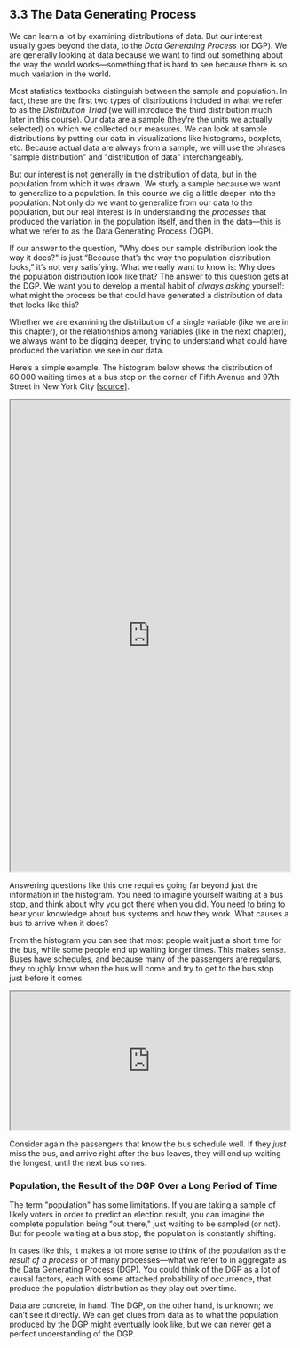## 3.3 The Data Generating Process

We can learn a lot by examining distributions of data. But our interest usually goes beyond the data, to the *Data Generating Process* (or DGP). We are generally looking at data because we want to find out something about the way the world works—something that is hard to see because there is so much variation in the world. 

Most statistics textbooks distinguish between the sample and population. In fact, these are the first two types of distributions included in what we refer to as the *Distribution Triad* (we will introduce the third distribution much later in this course). Our data are a sample (they’re the units we actually selected) on which we collected our measures. We can look at sample distributions by putting our data in visualizations like histograms, boxplots, etc. Because actual data are always from a sample, we will use the phrases "sample distribution" and "distribution of data" interchangeably. 

But our interest is not generally in the distribution of data, but in the population from which it was drawn. We study a sample because we want to generalize to a population. In this course we dig a little deeper into the population. Not only do we want to generalize from our data to the population, but our real interest is in understanding the *processes* that produced the variation in the population itself, and then in the data—this is what we refer to as the Data Generating Process (DGP). 

If our answer to the question, "Why does our sample distribution look the way it does?" is just “Because that’s the way the population distribution looks,” it’s not very satisfying. What we really want to know is: Why does the population distribution look like that? The answer to this question gets at the DGP. We want you to develop a mental habit of *always asking* yourself: what might the process be that could have generated a distribution of data that looks like this?

Whether we are examining the distribution of a single variable (like we are in this chapter), or the relationships among variables (like in the next chapter), we always want to be digging deeper, trying to understand what could have produced the variation we see in our data. 

Here’s a simple example. The histogram below shows the distribution of 60,000 waiting times at a bus stop on the corner of Fifth Avenue and 97th Street in New York City <a href="https://perplex.city/memorylessness-at-the-bus-stop-f2c97c59e420" target="_blank">[source]</a>. 

<iframe data-type="learnosity" id="Ch3_Shape_4"  src="https://coursekata.org/learnosity/preview/Ch3_Shape_4" width="100%" height="850"></iframe>

Answering questions like this one requires going far beyond just the information in the histogram. You need to imagine yourself waiting at a bus stop, and think about why you got there when you did. You need to bring to bear your knowledge about bus systems and how they work. What causes a bus to arrive when it does? 

From the histogram you can see that most people wait just a short time for the bus, while some people end up waiting longer times. This makes sense. Buses have schedules, and because many of the passengers are regulars, they roughly know when the bus will come and try to get to the bus stop just before it comes. 

<iframe data-type="learnosity" id="Ch3_Shape_5"  src="https://coursekata.org/learnosity/preview/Ch3_Shape_5" width="100%" height="250"></iframe>

Consider again the passengers that know the bus schedule well. If they *just* miss the bus, and arrive right after the bus leaves, they will end up waiting the longest, until the next bus comes. 

### Population, the Result of the DGP Over a Long Period of Time

The term "population" has some limitations. If you are taking a sample of likely voters in order to predict an election result, you can imagine the complete population being "out there," just waiting to be sampled (or not). But for people waiting at a bus stop, the population is constantly shifting. 

In cases like this, it makes a lot more sense to think of the population as the *result of a process* or of many processes—what we refer to in aggregate as the Data Generating Process (DGP). You could think of the DGP as a lot of causal factors, each with some attached probability of occurrence, that produce the population distribution as they play out over time. 

Data are concrete, in hand. The DGP, on the other hand, is unknown; we can’t see it directly. We can get clues from data as to what the population produced by the DGP might eventually look like, but we can never get a perfect understanding of the DGP. 